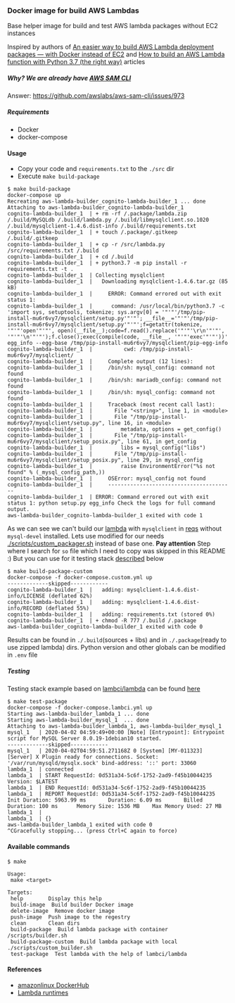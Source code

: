 ### Docker image for build AWS Lambdas

Base helper image for build and test AWS lambda packages without EC2 instances

Inspired by authors of [An easier way to build AWS Lambda deployment packages — with Docker instead of EC2](https://blog.quiltdata.com/an-easier-way-to-build-lambda-deployment-packages-with-docker-instead-of-ec2-9050cd486ba8?gi=c983640fef87) and  [How to build an AWS Lambda function with Python 3.7 (the right way)](https://medium.com/@niklongstone/how-to-build-an-aws-lambda-function-with-python-3-7-the-right-way-21888e2edbe8) articles 

##### Why? We are already have [AWS SAM CLI](https://docs.aws.amazon.com/serverless-application-model/latest/developerguide/what-is-sam.html)

Answer: https://github.com/awslabs/aws-sam-cli/issues/973

##### Requirements
- Docker
- docker-compose

#### Usage
- Copy your code and `requirements.txt` to the `./src` dir
- Execute `make build-package`
```.env
$ make build-package
docker-compose up
Recreating aws-lambda-builder_cognito-lambda-builder_1 ... done
Attaching to aws-lambda-builder_cognito-lambda-builder_1
cognito-lambda-builder_1  | + rm -rf /.package/lambda.zip /.build/MySQLdb /.build/lambda.py /.build/libmysqlclient.so.1020 /.build/mysqlclient-1.4.6.dist-info /.build/requirements.txt
cognito-lambda-builder_1  | + touch /.package/.gitkeep /.build/.gitkeep
cognito-lambda-builder_1  | + cp -r /src/lambda.py /src/requirements.txt /.build
cognito-lambda-builder_1  | + cd /.build
cognito-lambda-builder_1  | + python3.7 -m pip install -r requirements.txt -t .
cognito-lambda-builder_1  | Collecting mysqlclient
cognito-lambda-builder_1  |   Downloading mysqlclient-1.4.6.tar.gz (85 kB)
cognito-lambda-builder_1  |     ERROR: Command errored out with exit status 1:
cognito-lambda-builder_1  |      command: /usr/local/bin/python3.7 -c 'import sys, setuptools, tokenize; sys.argv[0] = '"'"'/tmp/pip-install-mu6r6vy7/mysqlclient/setup.py'"'"'; __file__='"'"'/tmp/pip-install-mu6r6vy7/mysqlclient/setup.py'"'"';f=getattr(tokenize, '"'"'open'"'"', open)(__file__);code=f.read().replace('"'"'\r\n'"'"', '"'"'\n'"'"');f.close();exec(compile(code, __file__, '"'"'exec'"'"'))' egg_info --egg-base /tmp/pip-install-mu6r6vy7/mysqlclient/pip-egg-info
cognito-lambda-builder_1  |          cwd: /tmp/pip-install-mu6r6vy7/mysqlclient/
cognito-lambda-builder_1  |     Complete output (12 lines):
cognito-lambda-builder_1  |     /bin/sh: mysql_config: command not found
cognito-lambda-builder_1  |     /bin/sh: mariadb_config: command not found
cognito-lambda-builder_1  |     /bin/sh: mysql_config: command not found
cognito-lambda-builder_1  |     Traceback (most recent call last):
cognito-lambda-builder_1  |       File "<string>", line 1, in <module>
cognito-lambda-builder_1  |       File "/tmp/pip-install-mu6r6vy7/mysqlclient/setup.py", line 16, in <module>
cognito-lambda-builder_1  |         metadata, options = get_config()
cognito-lambda-builder_1  |       File "/tmp/pip-install-mu6r6vy7/mysqlclient/setup_posix.py", line 61, in get_config
cognito-lambda-builder_1  |         libs = mysql_config("libs")
cognito-lambda-builder_1  |       File "/tmp/pip-install-mu6r6vy7/mysqlclient/setup_posix.py", line 29, in mysql_config
cognito-lambda-builder_1  |         raise EnvironmentError("%s not found" % (_mysql_config_path,))
cognito-lambda-builder_1  |     OSError: mysql_config not found
cognito-lambda-builder_1  |     ----------------------------------------
cognito-lambda-builder_1  | ERROR: Command errored out with exit status 1: python setup.py egg_info Check the logs for full command output.
aws-lambda-builder_cognito-lambda-builder_1 exited with code 1

```
As we can see we can't build our [lambda](./src/lambda.py) with `mysqlclient` in [reqs](./src/requirements.txt) without `mysql-devel` installed. Lets use modified for our needs [./scripts/custom_packager.sh](./scripts/custom_packager.sh) instead of base one. **Pay attention** Step where I search for `so` file which I need to copy was skipped in this README :) But you can use for it testing stack [described](#testing) below
```
$ make build-package-custom 
docker-compose -f docker-compose.custom.yml up
-------------skipped------------
cognito-lambda-builder_1  |   adding: mysqlclient-1.4.6.dist-info/LICENSE (deflated 62%)
cognito-lambda-builder_1  |   adding: mysqlclient-1.4.6.dist-info/RECORD (deflated 55%)
cognito-lambda-builder_1  |   adding: requirements.txt (stored 0%)
cognito-lambda-builder_1  | + chmod -R 777 /.build /.package
aws-lambda-builder_cognito-lambda-builder_1 exited with code 0
```
Results can be found in `./.build`(sources + libs) and in `./.package`(ready to use zipped lambda) dirs. Python version and other globals can be modified in `.env` file
##### Testing
Testing stack example based on [lambci/lambda](https://github.com/lambci/lambci) can be found [here](docker-compose.lambci.yml)
```
$ make test-package 
docker-compose -f docker-compose.lambci.yml up
Starting aws-lambda-builder_lambda_1 ... done
Starting aws-lambda-builder_mysql_1  ... done
Attaching to aws-lambda-builder_lambda_1, aws-lambda-builder_mysql_1
mysql_1   | 2020-04-02 04:59:49+00:00 [Note] [Entrypoint]: Entrypoint script for MySQL Server 8.0.19-1debian10 started.
-------------skipped------------
mysql_1   | 2020-04-02T04:59:51.271168Z 0 [System] [MY-011323] [Server] X Plugin ready for connections. Socket: '/var/run/mysqld/mysqlx.sock' bind-address: '::' port: 33060
lambda_1  | connected
lambda_1  | START RequestId: 0d531a34-5c6f-1752-2ad9-f45b10044235 Version: $LATEST
lambda_1  | END RequestId: 0d531a34-5c6f-1752-2ad9-f45b10044235
lambda_1  | REPORT RequestId: 0d531a34-5c6f-1752-2ad9-f45b10044235      Init Duration: 5963.99 ms       Duration: 6.09 ms       Billed Duration: 100 ms      Memory Size: 1536 MB    Max Memory Used: 27 MB
lambda_1  | 
lambda_1  | {}
aws-lambda-builder_lambda_1 exited with code 0
^CGracefully stopping... (press Ctrl+C again to force)

```

#### Available commands
 ```
 $ make

Usage:
  make <target>

Targets:
  help        Display this help
  build-image  Build builder Docker image
  delete-image  Remove docker image
  push-image  Push image to the regestry
  clean       Clean dirs
  build-package  Build lambda package with container /scripts/builder.sh
  build-package-custom  Build lambda package with local ./scripts/custom_builder.sh
  test-package  Test lambda with the help of lambci/lambda
```

#### References
- [amazonlinux DockerHub](https://hub.docker.com/_/amazonlinux/?tab=tags)
- [Lambda runtimes](https://docs.aws.amazon.com/lambda/latest/dg/lambda-runtimes.html)
